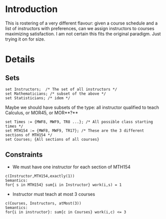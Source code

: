 # Introduction #

This is rostering of a very different flavour: given a course schedule and a list of instructors with preferences, can we assign instructors to courses maximizing satisfaction. I am not certain this fits the original paradigm.  Just trying it on for size.


# Details #

## Sets ##
```
set Instructors;  /* The set of all instructors */
set Mathematicians; /* subset of the above */
set Statisticians; /* idem */
```
Maybe we should have subsets of the type: all instructor qualified to teach Calculus, or MOR45, or MOR**?**

```
set Times := {MWF8, MWF9, TR8 ...}; /* All possible class starting times */
set MTH154 := {MWF8, MWF9, TR17}; /* These are the 3 different sections of MTH154 */
set Courses; {All sections of all courses}
```

## Constraints ##
  * We must have one instructor for each section of MTH154
```
c(Instructor,MTH154,exactly(1))
Semantics:
for{ s in MTH154} sum{i in Instructor} work(i,s) = 1
```
  * Instructor must teach at most 3 courses
```
c(Courses, Instructors, atMost(3))
Semantics:
for{i in instructor}: sum{c in Courses} work(i,c) <= 3
```